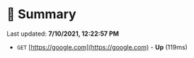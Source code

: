 # 📖 Summary
Last updated: **7/10/2021, 12:22:57 PM**

- `GET` [https://google.com](https://google.com) - **Up** (119ms)
